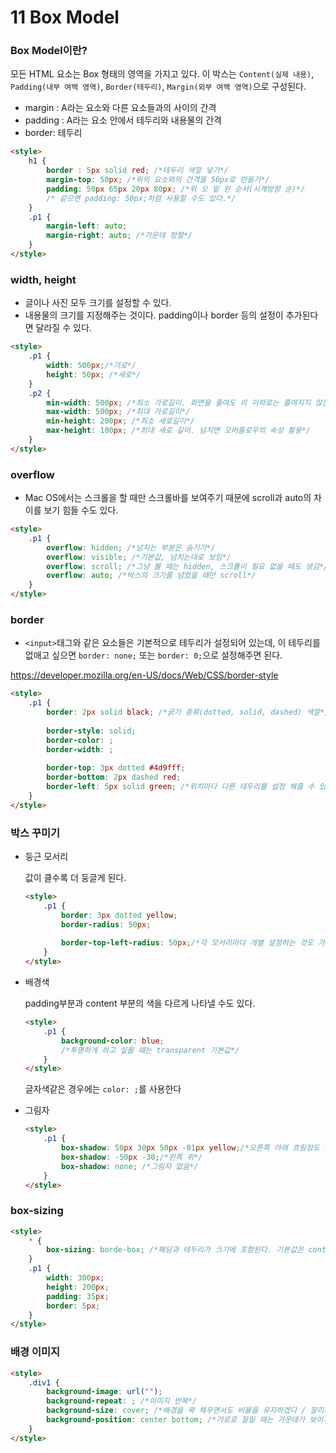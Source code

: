 # 11 Box Model



### Box Model이란?

모든 HTML 요소는 Box 형태의 영역을 가지고 있다. 이 박스는 `Content(실제 내용)`, `Padding(내부 여백 영역)`, `Border(테두리)`, `Margin(외부 여백 영역)`으로 구성된다.



+  margin : A라는 요소와 다른 요소들과의 사이의 간격
+ padding : A라는 요소 안에서 테두리와 내용물의 간격 
+ border: 테두리



```html
<style>
    h1 {
        border : 5px solid red; /*테두리 색깔 넣기*/
        margin-top: 50px; /*위의 요소와의 간격을 50px로 만들기*/
        padding: 50px 65px 20px 80px; /*위 오 밑 왼 순서(시계방향 순)*/
        /* 같으면 padding: 50px;처럼 사용할 수도 있다.*/
    }
    .p1 {
        margin-left: auto;
        margin-right: auto; /*가운데 정렬*/
    }
</style>
```



### width, height

+ 글이나 사진 모두 크기를 설정할 수 있다.
+ 내용물의 크기를 지정해주는 것이다. padding이나 border 등의 설정이 추가된다면 달라질 수 있다.

```html
<style>
    .p1 {
        width: 500px;/*가로*/
        height: 50px; /*세로*/
    }
    .p2 {
        min-width: 500px; /*최소 가로길이. 화면을 줄여도 이 이하로는 줄여지지 않는다.*/
        max-width: 500px; /*최대 가로길이*/
        min-height: 200px; /*최소 세로길이*/
        max-height: 100px; /*최대 세로 길이. 넘치면 오버플로우의 속성 활용*/
    }
</style>
```



### overflow

+ Mac OS에서는 스크롤을 할 때만 스크롤바를 보여주기 때문에 scroll과 auto의 차이를 보기 힘들 수도 있다.

```html
<style>
    .p1 {
        overflow: hidden; /*넘치는 부분은 숨기기*/
        overflow: visible; /*기본값, 넘치는대로 보임*/
        overflow: scroll; /*그냥 볼 때는 hidden, 스크롤이 필요 없을 때도 생김*/
        overflow: auto; /*박스의 크기를 넘었을 때만 scroll*/
    }
</style>
```



### border

+ `<input>`태그와 같은 요소들은 기본적으로 테두리가 설정되어 있는데, 이 테두리를 없애고 싶으면 `border: none;` 또는 `border: 0;`으로 설정해주면 된다.

https://developer.mozilla.org/en-US/docs/Web/CSS/border-style

```html
<style>
    .p1 {
        border: 2px solid black; /*굵기 종류(dotted, solid, dashed) 색깔*/
        
        border-style: solid; 
        border-color: ;
        border-width: ;
        
        border-top: 3px dotted #4d9fff;
  		border-bottom: 2px dashed red;
  		border-left: 5px solid green; /*위치마다 다른 테두리를 설정 해줄 수 있다.*/
    }
</style>
```



### 박스 꾸미기

+ 둥근 모서리

  값이 클수록 더 둥글게 된다.

  ```html
  <style>
      .p1 {
          border: 3px dotted yellow;
          border-radius: 50px;
          
          border-top-left-radius: 50px;/*각 모서리마다 개별 설정하는 것도 가능하다*/
      }
  </style>
  ```

  

+ 배경색

  padding부분과 content 부분의 색을 다르게 나타낼 수도 있다.

  ```html
  <style>
      .p1 {
          background-color: blue;
          /*투명하게 하고 싶을 때는 transparent 기본값*/
      }
  </style>
  ```

  글자색같은 경우에는 `color: ;`를 사용한다

  

+ 그림자

  ```html
  <style>
      .p1 {
          box-shadow: 50px 30px 50px -01px yellow;/*오른쪽 아래 흐림정도 그림자크기 색깔*/
          box-shadow: -50px -30;/*왼쪽 위*/
          box-shadow: none; /*그림자 없음*/
      }
  </style>
  ```



### box-sizing

```html
<style>
    * {
        box-sizing: borde-box; /*패딩과 테두리가 크기에 포함된다. 기본값은 content-box*/
    }
    .p1 {
        width: 300px;
        height: 200px;
        padding: 35px;
        border: 5px;
    }
</style>
```



### 배경 이미지

```html
<style>
    .div1 {
        background-image: url("");
        background-repeat: ; /*이미지 반복*/
        background-size: cover; /*배경을 꽉 채우면서도 비율을 유지하겠다 / 잘리는 부분이 생김*/
        background-position: center bottom; /*가로로 잘릴 때는 가운데가 보이게, 세로로 잘릴 때는 아래쪽이 보이게 함*/
    }
</style>
```

